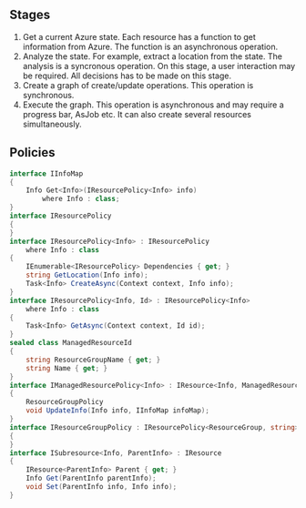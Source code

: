 ﻿## Stages

1. Get a current Azure state. Each resource has a function to get information from Azure.
   The function is an asynchronous operation.
2. Analyze the state. For example, extract a location from the state.
   The analysis is a syncronous operation. On this stage, a user interaction may be required.
   All decisions has to be made on this stage.
3. Create a graph of create/update operations. This operation is synchronous.
4. Execute the graph. This operation is asynchronous and may require a progress bar, AsJob etc.
   It can also create several resources simultaneously.

## Policies

```cs
interface IInfoMap
{
    Info Get<Info>(IResourcePolicy<Info> info)
        where Info : class;
}
interface IResourcePolicy
{
}
interface IResourcePolicy<Info> : IResourcePolicy
    where Info : class
{
    IEnumerable<IResourcePolicy> Dependencies { get; }
    string GetLocation(Info info);
    Task<Info> CreateAsync(Context context, Info info);
}
interface IResourcePolicy<Info, Id> : IResourcePolicy<Info>
    where Info : class
{
    Task<Info> GetAsync(Context context, Id id);
}
sealed class ManagedResourceId
{
    string ResourceGroupName { get; }
    string Name { get; }
}
interface IManagedResourcePolicy<Info> : IResource<Info, ManagedResourceId>
{
	ResourceGroupPolicy
    void UpdateInfo(Info info, IInfoMap infoMap);
}
interface IResourceGroupPolicy : IResourcePolicy<ResourceGroup, string>
{
}
interface ISubresource<Info, ParentInfo> : IResource
{
    IResource<ParentInfo> Parent { get; }
    Info Get(ParentInfo parentInfo);
    void Set(ParentInfo info, Info info);
}
```